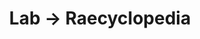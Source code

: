 ---
tags: raecyclopedia
layout: raecyclopedia.njk
title: Lab → Raecyclopedia
intro: A catalog of everything I've looked up about TV and film this year.
pagename: TV and film
entries:
  - date: 2021-01-27
    question: How many episodes are there of <i>Dr. Katz?</i>
    answer: 81
    sources:
      - https://en.m.wikipedia.org/wiki/List_of_Dr._Katz,_Professional_Therapist_episodes
  - date: 2021-01-28
    question: "Who voices Laura on <i>Dr. Katz?</i>"
    answer: "Laura is voiced by Sarah Silverman's sister Laura Silverman, who also voices Loni and Paula's mother in <i>Home Movies.</i>"
  - date: 2021-01-29
    question: Is Patrice O'Neal still alive?
    answer: No, Patrice O'Neal passed away in 2011 following complications from diabetes.
    sources:
      - https://en.m.wikipedia.org/wiki/Patrice_O'Neal
  - date: 2021-01-29
    question: Aside from <i>Dr. Katz, Home Movies,</i> and <i>Science Court, </i> were there other cartoons created with Squigglevision?
    answer: "Yes: the <i>Dick and Paula Celebrity Special</i> and <i>O'Grady.</i>"
    sources:
      - https://en.wikipedia.org/wiki/Squigglevision
  - date: 2021-02-14
    question: "Why does the Borg Queen in <i>Star Trek: Voyager</i> say <i>I</i> instead of <i>we?</i>"
    answer: "It's not really clear, since she's part of the collective and thus shouldn't have a sense of individuality. The answer given by fan sites is that she functions as the face of the collective and uses singular pronouns for better communication with other species. But in <i>Star Trek: Voyager,</i> she gives commands to the collective, which suggests she isn't part of it. So... bad writing?"
    sources:
      - https://memory-alpha.fandom.com/wiki/Borg_Queen
      - https://en.m.wikipedia.org/wiki/Borg#Borg_Queen
  - date: 2021-02-21
    question: "What years did the original <i>Sailor Moon</i> series air on TV in Japan?"
    answer: "<i>Sailor Moon</i> debuted in 1992 and ran until 1997."
    sources:
      - https://en.m.wikipedia.org/wiki/Sailor_Moon_(TV_series)
  - date: 2021-02-22
    question: "Does Jonathan Katz do voice work on <i>Bob's Burgers?</i>"
    answer: He voices Dean Dixon in one episode.
    sources:
      - https://bobs-burgers.fandom.com/wiki/Dean_Dixon
  - date: 2021-02-22
    question: "What is the name of the original Korean film that <i>Happiness of the Katakuris</i> was based on?"
    answer: "<i>The Quiet Family</i>"
    sources:
      - https://en.m.wikipedia.org/wiki/The_Happiness_of_the_Katakuris
  - date: 2021-02-22
    question: "What year did <i>Rocky</i> come out?"
    answer: 1976
    sources: 
      - https://en.m.wikipedia.org/wiki/Sylvester_Stallone_filmography
  - date: 2021-02-25
    question: "What is the name of Woody Harelson's character on <i>Cheers?</i>"
    answer: Woody Boyd
    sources:
      - https://en.wikipedia.org/wiki/Cheers
  - date: 2021-02-26
    question: "What is the name of Kirstie Alley's character on <i>Cheers?</i>"
    answer: Rebecca Howe
    sources:
      - https://en.wikipedia.org/wiki/Cheers


---